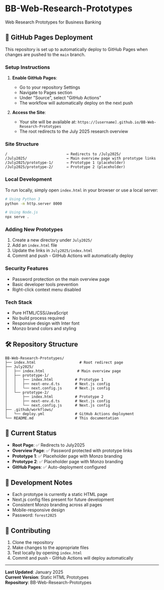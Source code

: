# BB-Web-Research-Prototypes

Web Research Prototypes for Business Banking

## 🚀 GitHub Pages Deployment

This repository is set up to automatically deploy to GitHub Pages when changes are pushed to the `main` branch.

### Setup Instructions

1. **Enable GitHub Pages**:

   - Go to your repository Settings
   - Navigate to Pages section
   - Under "Source", select "GitHub Actions"
   - The workflow will automatically deploy on the next push

2. **Access the Site**:
   - Your site will be available at: `https://[username].github.io/BB-Web-Research-Prototypes`
   - The root redirects to the July 2025 research overview

### Site Structure

```
/                           → Redirects to /July2025/
/July2025/                  → Main overview page with prototype links
/July2025/prototype-1/      → Prototype 1 (placeholder)
/July2025/prototype-2/      → Prototype 2 (placeholder)
```

### Local Development

To run locally, simply open `index.html` in your browser or use a local server:

```bash
# Using Python 3
python -m http.server 8000

# Using Node.js
npx serve .
```

### Adding New Prototypes

1. Create a new directory under `July2025/`
2. Add an `index.html` file
3. Update the links in `July2025/index.html`
4. Commit and push - GitHub Actions will automatically deploy

### Security Features

- Password protection on the main overview page
- Basic developer tools prevention
- Right-click context menu disabled

### Tech Stack

- Pure HTML/CSS/JavaScript
- No build process required
- Responsive design with Inter font
- Monzo brand colors and styling

## 🛠️ Repository Structure

```
BB-Web-Research-Prototypes/
├── index.html                    # Root redirect page
├── July2025/
│   ├── index.html               # Main overview page
│   ├── prototype-1/
│   │   ├── index.html          # Prototype 1
│   │   ├── next-env.d.ts       # Next.js config
│   │   └── next.config.js      # Next.js config
│   └── prototype-2/
│       ├── index.html          # Prototype 2
│       ├── next-env.d.ts       # Next.js config
│       └── next.config.js      # Next.js config
├── .github/workflows/
│   └── deploy.yml              # GitHub Actions deployment
└── README.md                   # This documentation
```

## 🎯 Current Status

- **Root Page**: ✅ Redirects to July2025
- **Overview Page**: ✅ Password protected with prototype links
- **Prototype 1**: ✅ Placeholder page with Monzo branding
- **Prototype 2**: ✅ Placeholder page with Monzo branding
- **GitHub Pages**: ✅ Auto-deployment configured

## 📝 Development Notes

- Each prototype is currently a static HTML page
- Next.js config files present for future development
- Consistent Monzo branding across all pages
- Mobile-responsive design
- Password: `forest2025`

## 🤝 Contributing

1. Clone the repository
2. Make changes to the appropriate files
3. Test locally by opening `index.html`
4. Commit and push - GitHub Actions will deploy automatically

---

**Last Updated**: January 2025  
**Current Version**: Static HTML Prototypes  
**Repository**: BB-Web-Research-Prototypes
